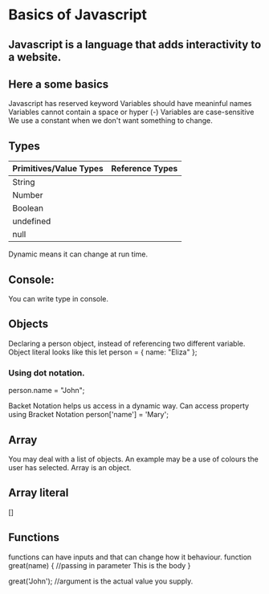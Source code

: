 
# Basics of Javascript #
Javascript is a language that adds interactivity to a website. 
------------------------------------
## Here a some basics ##
Javascript has reserved keyword
Variables should have meaninful names
Variables cannot contain a space or hyper (-)
Variables are case-sensitive 
We use a constant when we don't want something to change. 

## Types ##

| Primitives/Value Types | Reference Types |
|----------|---|
| String   |  |
| Number   |   |
| Boolean  |   |
|undefined |  |
|null      |  |


Dynamic means it can change at run time. 

## Console:
You can write type in console. 


## Objects 
Declaring a person object, instead of referencing two different variable. 
Object literal looks like this
let person = {
    name: "Eliza" 
};

### Using dot notation. 
person.name = "John";

Backet Notation helps us access in a dynamic way.
Can access property using Bracket Notation person['name'] = 'Mary';

## Array
You may deal with a list of objects. An example may be a use of colours the user has selected. Array is an object. 

## Array literal
[]

## Functions

functions can have inputs and that can change how it behaviour. 
function great(name) { //passing in parameter 
    This is the body 
}

great('John'); //argument is the actual value you supply. 
